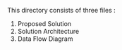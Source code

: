 This directory consists of three files : 
  1. Proposed Solution
  2. Solution Architecture
  3. Data Flow Diagram
